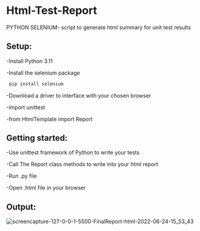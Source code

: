 # Html-Test-Report
PYTHON SELENIUM-  script to generate html summary for unit test results
## Setup:
   -Install Python 3.11
   
   -Install the selenium package
   ```bash
    pip install selenium
   ```
   -Download a driver to interface with your chosen browser
   
   -import unittest
   
   -from HtmlTemplate import Report
## Getting started:
   
   -Use unittest framework of Python to write your tests
   
   -Call The Report class methods to write into your html report 
   
   -Run .py file
   
   -Open .html file in your browser 
   
## Output:
  ![screencapture-127-0-0-1-5500-FinalReport-html-2022-06-24-15_53_43](https://user-images.githubusercontent.com/108267205/175916227-40e3cdb1-8fb2-4069-b90b-7df9daeb6041.png)
